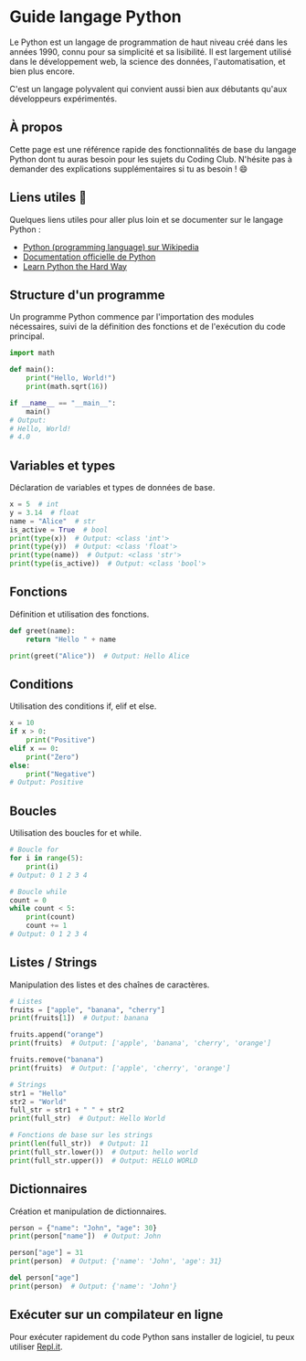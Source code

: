 
# Guide langage Python

Le Python est un langage de programmation de haut niveau créé dans les années 1990, connu pour sa simplicité et sa lisibilité. Il est largement utilisé dans le développement web, la science des données, l'automatisation, et bien plus encore.

C'est un langage polyvalent qui convient aussi bien aux débutants qu'aux développeurs expérimentés.

## À propos

Cette page est une référence rapide des fonctionnalités de base du langage Python dont tu auras besoin pour les sujets du Coding Club. N'hésite pas à demander des explications supplémentaires si tu as besoin ! 😄

## Liens utiles 🔗

Quelques liens utiles pour aller plus loin et se documenter sur le langage Python :
- [Python (programming language) sur Wikipedia](https://fr.wikipedia.org/wiki/Python_(langage))
- [Documentation officielle de Python](https://docs.python.org/3/)
- [Learn Python the Hard Way](https://learnpythonthehardway.org/)

## Structure d'un programme
Un programme Python commence par l'importation des modules nécessaires, suivi de la définition des fonctions et de l'exécution du code principal.
```python
import math

def main():
    print("Hello, World!")
    print(math.sqrt(16))

if __name__ == "__main__":
    main()
# Output: 
# Hello, World!
# 4.0
```

## Variables et types
Déclaration de variables et types de données de base.
```python
x = 5  # int
y = 3.14  # float
name = "Alice"  # str
is_active = True  # bool
print(type(x))  # Output: <class 'int'>
print(type(y))  # Output: <class 'float'>
print(type(name))  # Output: <class 'str'>
print(type(is_active))  # Output: <class 'bool'>
```

## Fonctions
Définition et utilisation des fonctions.
```python
def greet(name):
    return "Hello " + name

print(greet("Alice"))  # Output: Hello Alice
```

## Conditions
Utilisation des conditions if, elif et else.
```python
x = 10
if x > 0:
    print("Positive")
elif x == 0:
    print("Zero")
else:
    print("Negative")
# Output: Positive
```

## Boucles
Utilisation des boucles for et while.
```python
# Boucle for
for i in range(5):
    print(i)
# Output: 0 1 2 3 4

# Boucle while
count = 0
while count < 5:
    print(count)
    count += 1
# Output: 0 1 2 3 4
```

## Listes / Strings
Manipulation des listes et des chaînes de caractères.
```python
# Listes
fruits = ["apple", "banana", "cherry"]
print(fruits[1])  # Output: banana

fruits.append("orange")
print(fruits)  # Output: ['apple', 'banana', 'cherry', 'orange']

fruits.remove("banana")
print(fruits)  # Output: ['apple', 'cherry', 'orange']

# Strings
str1 = "Hello"
str2 = "World"
full_str = str1 + " " + str2
print(full_str)  # Output: Hello World

# Fonctions de base sur les strings
print(len(full_str))  # Output: 11
print(full_str.lower())  # Output: hello world
print(full_str.upper())  # Output: HELLO WORLD
```

## Dictionnaires
Création et manipulation de dictionnaires.
```python
person = {"name": "John", "age": 30}
print(person["name"])  # Output: John

person["age"] = 31
print(person)  # Output: {'name': 'John', 'age': 31}

del person["age"]
print(person)  # Output: {'name': 'John'}
```

## Exécuter sur un compilateur en ligne

Pour exécuter rapidement du code Python sans installer de logiciel, tu peux utiliser [Repl.it](https://repl.it/languages/python3).
